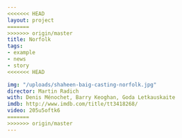 ```yaml
---
<<<<<<< HEAD
layout: project
=======
>>>>>>> origin/master
title: Norfolk
tags:
- example
- news
- story
<<<<<<< HEAD

img: "/uploads/shaheen-baig-casting-norfolk.jpg"
director: Martin Radich
with: Denis Ménochet, Barry Keoghan, Goda Letkauskaite
imdb: http://www.imdb.com/title/tt3418268/
video: 205u5oftk6
=======
>>>>>>> origin/master
---
```


